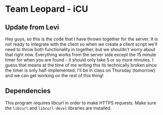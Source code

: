 # Team Leopard - iCU

## Update from Levi

Hey guys, so this is the code that I have thrown together for the server. It is not ready to integrate with the client
so when we create a client script we'll need to throw both functionality in together, but we shouldn't worry about that 
right now. Everything works from the server side except the 15 minute timer for when you are found - it should only take 5
or so more minutes. I guess that means at the time of me writing this its technically broken since the timer is only 
half-implemented. I'll be in class on Thursday (tomorrow) and we can get working on the rest of this thing! 

## Dependencies 

This program requires libcurl in order to make HTTPS requests. Make sure the `libcurl` and `libcurl-devel` libraries are installed. 

